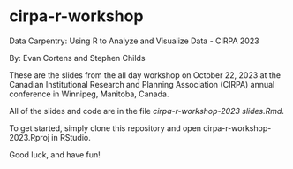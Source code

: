 # cirpa-r-workshop
Data Carpentry: Using R to Analyze and Visualize Data - CIRPA 2023

By: Evan Cortens and Stephen Childs

These are the slides from the all day workshop on October 22, 2023 at the Canadian Institutional Research and Planning Association (CIRPA) annual conference in Winnipeg, Manitoba, Canada.

All of the slides and code are in the file *cirpa-r-workshop-2023 slides.Rmd*.

To get started, simply clone this repository and open cirpa-r-workshop-2023.Rproj in RStudio.

Good luck, and have fun!
